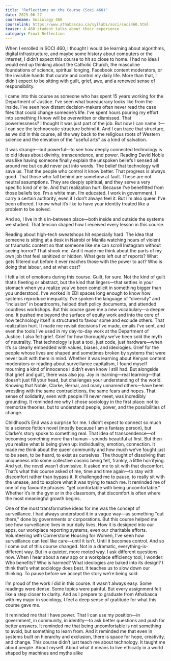 ```yaml
---
title: "Reflections on the Course (Soci 460)"
date: 2025-06-27
coursename: Sociology 460
courselink: https://www.athabascau.ca/syllabi/soci/soci460.html
teaser: A 460 student talks about their experience
category: Final Reflection 
---
```


When I enrolled in SOCI 460, I thought I would be learning about algorithms, digital
infrastructure, and maybe some history about computers or the internet, I didn’t expect this course to
hit so close to home. I had no idea I would end up thinking about the Catholic Church, the masculine
foundations of science, spiritual longing, Facebook content moderators, or the invisible hands that
curate and control my daily life. More than that, I didn’t expect to be sitting with guilt, grief, awe, and a
renewed sense of responsibility.

I came into this course as someone who has spent 15 years working for the Department of
Justice. I’ve seen what bureaucracy looks like from the inside. I’ve seen how distant decision-makers
often never read the case files that could change someone’s life. I’ve spent hours pouring my effort into
something I know will be overwritten or dismissed. That powerlessness? I thought it was just part of the
job. But now I can name it—I can see the technocratic structure behind it. And I can trace that structure,
as we did in this course, all the way back to the religious roots of Western science and the elevation of
the "useful arts" as a kind of salvation.

It was strange—but powerful—to see how deeply connected technology is to old ideas about
divinity, transcendence, and power. Reading David Noble was like having someone finally explain the
unspoken beliefs I sensed all around me but could never put into words. The belief that technology will
save us. That the people who control it know better. That progress is always good. That those who fall
behind are somehow at fault. These are not neutral assumptions. They are deeply spiritual, and they
serve a very specific kind of elite.
And that realization hurt. Because I’ve benefitted from those beliefs too. I’m a white man. I’m
educated. I work in government. I carry a certain authority, even if I don’t always feel it. But I’m also
queer. I’ve been othered. I know what it’s like to have your identity treated like a problem to be solved.


And so, I live in this in-between place—both inside and outside the systems we studied. That tension
shaped how I received every lesson in this course.

Reading about high-tech sweatshops hit especially hard. The idea that someone is sitting at a
desk in Nairobi or Manila watching hours of violent or traumatic content so that someone like me can
scroll Instagram without seeing horror? That shook me. And it made me think about the parts of my own
job that feel sanitized or hidden. What gets left out of reports? What gets filtered out before it ever
reaches those with the power to act? Who is doing that labour, and at what cost?

I felt a lot of emotions during this course. Guilt, for sure. Not the kind of guilt that’s fleeting or
abstract, but the kind that lingers—that settles in your stomach when you realize you’ve been complicit
in something bigger than you understood. I’ve worked in EDI spaces long enough to know how systems
reproduce inequality. I’ve spoken the language of “diversity” and “inclusion” in boardrooms, helped draft
policy documents, and attended countless workshops. But this course gave me a new vocabulary—a
deeper one. It pushed me beyond the surface of equity work and into the core of how technology itself
is structured to favour some and exclude others. That realization hurt. It made me revisit decisions I’ve
made, emails I’ve sent, and even the tools I’ve used in my day-to-day work at the Department of Justice.
I also felt grief. Grief for how thoroughly we’ve been sold the myth of neutrality. That technology
is just a tool, just code, just hardware—when it’s so clearly embedded with values, biases, and
ideologies. Grief for the people whose lives are shaped and sometimes broken by systems that were
never built with them in mind. Whether it was learning about Kenyan content moderators or reading
about surveillance capitalism, I found myself mourning a kind of innocence I didn’t even know I still had.
But alongside that grief and guilt, there was also joy. Joy in learning—real learning—that doesn’t
just fill your head, but challenges your understanding of the world. Knowing that Noble, Clarke, Bernal,
and many unnamed others—have been wrestling with the same contradictions, the same fears and
hopes. That sense of solidarity, even with people I’ll never meet, was incredibly grounding. It reminded
me why I chose sociology in the first place: not to memorize theories, but to understand people, power,
and the possibilities of change.

Childhood’s End was a surprise for me. I didn’t expect to connect so much to a science fiction
novel (mostly because I am a fantasy person), but Clarke's story spoke to something real. That idea of
transcendence—of becoming something more than human—sounds beautiful at first. But then you
realize what is being given up: individuality, emotion, connection. It made me think about the queer
community and how much we’ve fought just to be seen, to be heard, to exist as ourselves. The thought
of dissolving that uniqueness into some collective cosmic being felt, frankly, a little horrifying. And yet,
the novel wasn’t dismissive. It asked me to sit with that discomfort.
That’s what this course asked of me, time and time again—to stay with discomfort rather than
bypass it. It challenged me to pause, to really sit with the unease, and to explore what it was trying to
teach me. It reminded me of one of my favourite phrases: “get comfortable with being uncomfortable.”
Whether it’s in the gym or in the classroom, that discomfort is often where the most meaningful growth
begins.

One of the most transformative ideas for me was the concept of surveillance. I had always
understood it in a vague way—as something "out there," done by governments or corporations. But this
course helped me see how surveillance lives in our daily lives. How it is designed into our apps, our
workplace reporting systems, even our charitable efforts. Volunteering with Cornerstone Housing for
Women, I’ve seen how surveillance can feel like care—until it isn’t. Until it becomes control.
And so I come out of this course changed. Not in a dramatic, everything-is-different way. But in a
quieter, more rooted way. I ask different questions now. When I hear about a new app or a workplace
efficiency tool, I wonder: Who benefits? Who is harmed? What ideologies are baked into its design?
I think that’s what sociology does best. It teaches us to slow down our thinking. To pause before we
accept the story we’re being sold.

I’m proud of the work I did in this course. It wasn’t always easy. Some readings were dense.
Some topics were painful. But every assignment felt like a step closer to clarity. And as I prepare to
graduate from Athabasca with my major in sociology, I feel a deep sense of gratitude for what this course
gave me.

It reminded me that I have power. That I can use my position—in government, in community, in
identity—to ask better questions and push for better answers. It reminded me that being uncomfortable
is not something to avoid, but something to learn from. And it reminded me that even in systems built
on hierarchy and exclusion, there is space for hope, creativity, and change.
This course didn’t just teach me about technology. It taught me about people. About myself.
About what it means to live ethically in a world shaped by machines and myths alike
